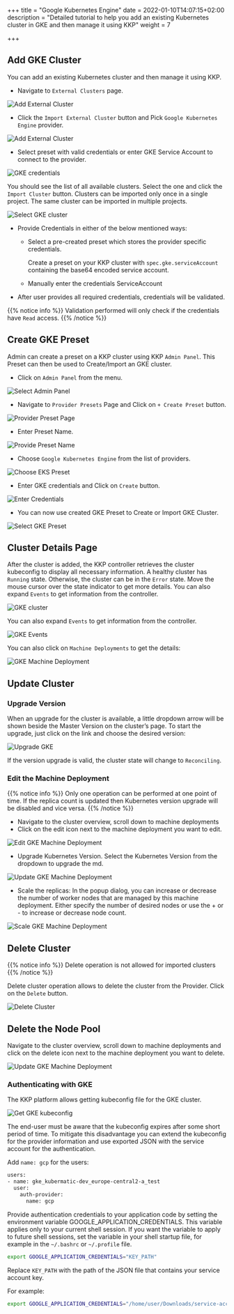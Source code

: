 +++
title = "Google Kubernetes Engine"
date = 2022-01-10T14:07:15+02:00
description = "Detailed tutorial to help you add an existing Kubernetes cluster in GKE and then manage it using KKP"
weight = 7

+++

## Add GKE Cluster

You can add an existing Kubernetes cluster and then manage it using KKP.

- Navigate to `External Clusters` page.

![Add External Cluster](@/images/tutorials/external-clusters/external-cluster-page.png "Add External Cluster")

- Click the `Import External Cluster` button and Pick `Google Kubernetes Engine` provider.

![Add External Cluster](@/images/tutorials/external-clusters/connect.png "Select Provider")

- Select preset with valid credentials or enter GKE Service Account to connect to the provider.

![GKE credentials](@/images/tutorials/external-clusters/gke-credentials.png "GKE credentials")

You should see the list of all available clusters. Select the one and click the `Import Cluster` button.
Clusters can be imported only once in a single project. The same cluster can be imported in multiple projects.

![Select GKE cluster](@/images/tutorials/external-clusters/select-gke-cluster.png "Select GKE cluster")

- Provide Credentials in either of the below mentioned ways:
    - Select a pre-created preset which stores the provider specific credentials.

      Create a preset on your KKP cluster with `spec.gke.serviceAccount` containing the base64 encoded service account.

    - Manually enter the credentials ServiceAccount

- After user provides all required credentials, credentials will be validated.

{{% notice info %}}
Validation performed will only check if the credentials have `Read` access.
{{% /notice %}}

## Create GKE Preset

Admin can create a preset on a KKP cluster using KKP `Admin Panel`.
This Preset can then be used to Create/Import an GKE cluster.

- Click on `Admin Panel` from the menu.

![Select Admin Panel](@/images/tutorials/external-clusters/select-adminpanel.png "Select Admin Panel")

- Navigate to `Provider Presets` Page and Click on `+ Create Preset` button.

![Provider Preset Page](@/images/ui/preset-management.png?height=300px&classes=shadow,border "Provider Preset Page")

- Enter Preset Name.

![Provide Preset Name](@/images/tutorials/external-clusters/create-gkepreset.png "Provide Preset Name")

- Choose `Google Kubernetes Engine` from the list of providers.

![Choose EKS Preset](@/images/tutorials/external-clusters/choose-akspreset.png "Choose GKE Preset")

- Enter GKE credentials and Click on `Create` button.

![Enter Credentials](@/images/tutorials/external-clusters/enter-gke-credentials-preset.png "Enter Credentials")

- You can now use created GKE Preset to Create or Import GKE Cluster.

![Select GKE Preset](@/images/tutorials/external-clusters/existing-gke-preset.png "Select GKE Preset")

## Cluster Details Page

After the cluster is added, the KKP controller retrieves the cluster kubeconfig to display all necessary information. A healthy cluster has `Running` state. Otherwise, the cluster can be in the `Error` state. Move the mouse cursor over the
state indicator to get more details. You can also expand `Events` to get information from the controller.

![GKE cluster](@/images/tutorials/external-clusters/gke-details.png "GKE cluster")

You can also expand `Events` to get information from the controller.

![GKE Events](@/images/tutorials/external-clusters/gke-cluster-events.png "GKE Events")

You can also click on `Machine Deployments` to get the details:

![GKE Machine Deployment](@/images/tutorials/external-clusters/gke-machine-deployments.png "GKE Machine Deployment")

## Update Cluster

### Upgrade Version

When an upgrade for the cluster is available, a little dropdown arrow will be shown beside the Master Version on the cluster’s page.
To start the upgrade, just click on the link and choose the desired version:

![Upgrade GKE](@/images/tutorials/external-clusters/upgrade-gke.png "Upgrade GKE")

If the version upgrade is valid, the cluster state will change to `Reconciling`.

### Edit the Machine Deployment

{{% notice info %}}
Only one operation can be performed at one point of time. If the replica count is updated then Kubernetes version upgrade will be disabled and vice versa.
{{% /notice %}}

- Navigate to the cluster overview, scroll down to machine deployments
- Click on the edit icon next to the machine deployment you want to edit.

![Edit GKE Machine Deployment](@/images/tutorials/external-clusters/edit-gke-md.png "Edit GKE Machine Deployment")

- Upgrade Kubernetes Version. Select the Kubernetes Version from the dropdown to upgrade the md.

![Update GKE Machine Deployment](@/images/tutorials/external-clusters/upgrade-gke-md.png "Update GKE Machine Deployment")

- Scale the replicas: In the popup dialog, you can increase or decrease the number of worker nodes that are managed by this machine deployment. Either specify the number of desired nodes or use the + or - to increase or decrease node count.

![Scale GKE Machine Deployment](@/images/tutorials/external-clusters/scale-gke-md.png "Scale GKE Machine Deployment")

## Delete Cluster

{{% notice info %}}
Delete operation is not allowed for imported clusters
{{% /notice %}}

Delete cluster operation allows to delete the cluster from the Provider. Click on the `Delete` button.

![Delete Cluster](@/images/tutorials/external-clusters/gke-delete-button.png
 "Delete Cluster")

## Delete the Node Pool

Navigate to the cluster overview, scroll down to machine deployments and click on the delete icon next to the machine deployment you want to delete.

![Update GKE Machine Deployment](@/images/tutorials/external-clusters/delete-md.png "Delete GKE Machine Deployment")

### Authenticating with GKE

The KKP platform allows getting kubeconfig file for the GKE cluster.

![Get GKE kubeconfig](@/images/tutorials/external-clusters/gke-kubeconfig.png "Get cluster kubeconfig")

The end-user must be aware that the kubeconfig expires after some short period of time. To mitigate this disadvantage you
can extend the kubeconfig for the provider information and use exported JSON with the service account for the authentication.

Add `name: gcp` for the users:

```bash
users:
- name: gke_kubermatic-dev_europe-central2-a_test
  user:
    auth-provider:
      name: gcp
```

Provide authentication credentials to your application code by setting the environment variable GOOGLE_APPLICATION_CREDENTIALS.
This variable applies only to your current shell session. If you want the variable to apply to future shell sessions,
set the variable in your shell startup file, for example in the `~/.bashrc` or `~/.profile` file.

```bash
export GOOGLE_APPLICATION_CREDENTIALS="KEY_PATH"
```

Replace `KEY_PATH` with the path of the JSON file that contains your service account key.

For example:

```bash
export GOOGLE_APPLICATION_CREDENTIALS="/home/user/Downloads/service-account-file.json"
```
